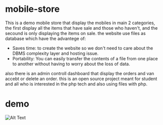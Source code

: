 # mobile-store
This is a demo mobile store that display the mobiles in main 2 categories, the first display all the items that have sale and those who haven't,
and the secound is only displaying the items on sale.
the website use files as database which have the advantege of:
- Saves time: to create the website so we don't need to care about the DBMS complexity layer and hosting issue.
- Portability: You can easily transfer the contents of a file from one place to another without having to worry about the loss of data.

also there is an admin controll dashboard that display the orders and van accebt or delete an order.
this is an open source project meant for student and all who is interested in the php tech and also using files with php.
# demo

![Alt Text](https://i.imgur.com/hI5RKB5.gif)
